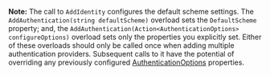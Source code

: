 **Note:** The call to `AddIdentity` configures the default scheme settings. The `AddAuthentication(string defaultScheme)` overload sets the `DefaultScheme` property; and, the `AddAuthentication(Action<AuthenticationOptions> configureOptions)` overload sets only the properties you explicitly set. Either of these overloads should only be called once when adding multiple authentication providers. Subsequent calls to it have the potential of overriding any previously configured [AuthenticationOptions](/dotnet/api/microsoft.aspnetcore.builder.authenticationoptions) properties.